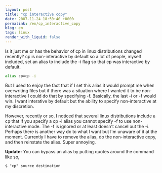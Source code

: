 ```yaml
---
layout: post
title: "cp interactive copy"
date: 2007-11-24 18:50:40 +0000
permalink: /en/cp_interactive_copy
blog: en
tags: linux
render_with_liquid: false
---
```


Is it just me or has the behavior of cp in linux distributions changed recently? cp is non-interactive by default so a lot of people, myself included, set an alias to include the -i flag so that cp was interactive by default.

```bash
alias cp=cp -i
```

But I used to enjoy the fact that if I set this alias it would prompt me when overwriting files but if there was a situation where I wanted it to be non-interactive I could do that by specifying -f. Basically, the last -i or -f would win. I want interative by default but the ability to specify non-interactive at my discretion.</p><p>However, recently or so, I noticed that several linux distributions include a cp that if you specify a cp -i alias you cannot specify -f to use non-interactive mode. The -f is ignored or at least doesn't cancel out the -i. Perhaps there is another way do to what I want but I'm unaware of it at the moment. Currently I have to remove the alias, do the non-interactive copy, and then reinstate the alias. Super annoying.

**Update:** You can bypass an alias by putting quotes around the command like so,

```shell
$ "cp" source destination
```
